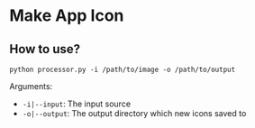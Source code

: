 # Make App Icon

## How to use?
`python processor.py -i /path/to/image -o /path/to/output`

Arguments:

* `-i|--input`: The input source
* `-o|--output`: The output directory which new icons saved to